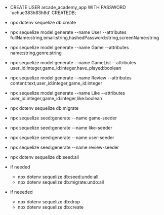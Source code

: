 + CREATE USER arcade_academy_app WITH PASSWORD 'uehue383h83h8d' CREATEDB;
+ npx dotenv sequelize db:create

+ npx sequelize model:generate --name User --attributes fullName:string,email:string,hashedPassword:string,screenName:string
+ npx sequelize model:generate --name Game --attributes name:string,genre:string
+ npx sequelize model:generate --name GameList --attributes user_id:integer,game_id:integer,have_played:boolean
+ npx sequelize model:generate --name Review --attributes content:text,user_id:integer,game_id:integer
+ npx sequelize model:generate --name Like --attributes user_id:integer,game_id:integer,like:boolean

+ npx dotenv sequelize db:migrate


+ npx sequelize seed:generate --name game-seeder
+ npx sequelize seed:generate --name like-seeder
+ npx sequelize seed:generate --name user-seeder
+ npx sequelize seed:generate --name review-seeder

+ npx dotenv sequelize db:seed:all

+ if needed
    + npx dotenv sequelize db:seed:undo:all
    + npx dotenv sequelize db:migrate:undo:all

+ if neeeded
    + npx dotenv sequelize db:drop
    + npx dotenv sequelize db:create
